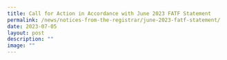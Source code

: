 ```yaml
---
title: Call for Action in Accordance with June 2023 FATF Statement
permalink: /news/notices-from-the-registrar/june-2023-fatf-statement/
date: 2023-07-05
layout: post
description: ""
image: ""
---
```

